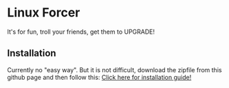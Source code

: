 # Linux Forcer
It's for fun, troll your friends, get them to UPGRADE!

## Installation
Currently no "easy way". But it is not difficult, download the zipfile from this github page and then follow this: [Click here for installation guide!](https://support.google.com/chrome_webstore/answer/2664769)
